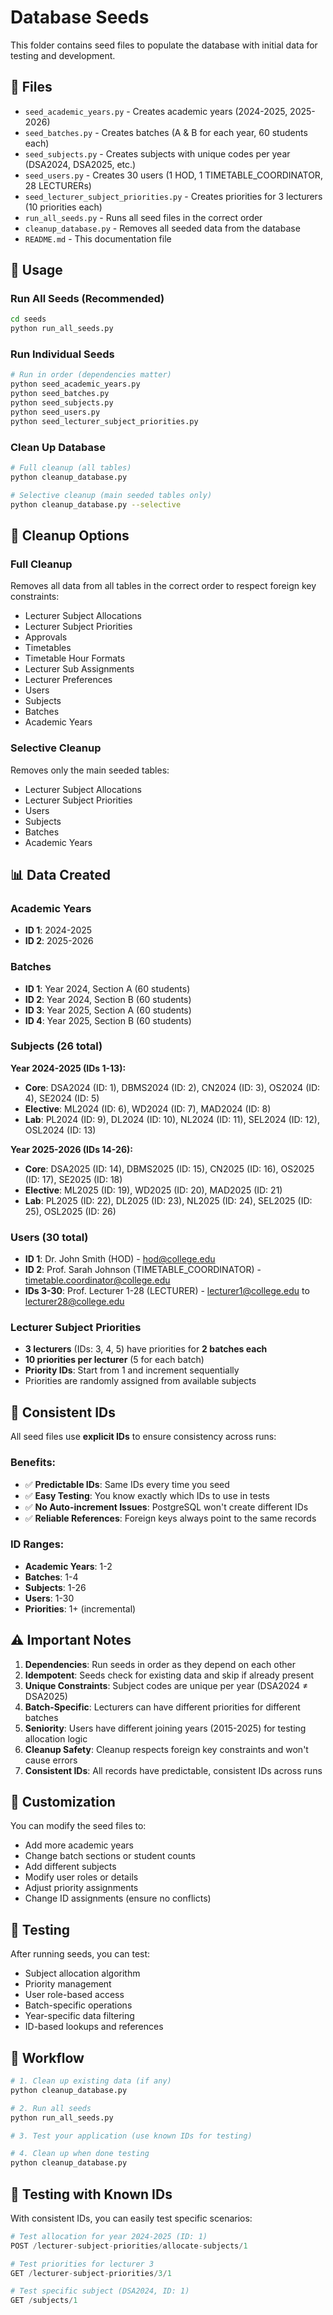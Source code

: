 # Database Seeds

This folder contains seed files to populate the database with initial data for testing and development.

## 📁 Files

- `seed_academic_years.py` - Creates academic years (2024-2025, 2025-2026)
- `seed_batches.py` - Creates batches (A & B for each year, 60 students each)
- `seed_subjects.py` - Creates subjects with unique codes per year (DSA2024, DSA2025, etc.)
- `seed_users.py` - Creates 30 users (1 HOD, 1 TIMETABLE_COORDINATOR, 28 LECTURERs)
- `seed_lecturer_subject_priorities.py` - Creates priorities for 3 lecturers (10 priorities each)
- `run_all_seeds.py` - Runs all seed files in the correct order
- `cleanup_database.py` - Removes all seeded data from the database
- `README.md` - This documentation file

## 🚀 Usage

### Run All Seeds (Recommended)
```bash
cd seeds
python run_all_seeds.py
```

### Run Individual Seeds
```bash
# Run in order (dependencies matter)
python seed_academic_years.py
python seed_batches.py
python seed_subjects.py
python seed_users.py
python seed_lecturer_subject_priorities.py
```

### Clean Up Database
```bash
# Full cleanup (all tables)
python cleanup_database.py

# Selective cleanup (main seeded tables only)
python cleanup_database.py --selective
```

## 🧹 Cleanup Options

### Full Cleanup
Removes all data from all tables in the correct order to respect foreign key constraints:
- Lecturer Subject Allocations
- Lecturer Subject Priorities
- Approvals
- Timetables
- Timetable Hour Formats
- Lecturer Sub Assignments
- Lecturer Preferences
- Users
- Subjects
- Batches
- Academic Years

### Selective Cleanup
Removes only the main seeded tables:
- Lecturer Subject Allocations
- Lecturer Subject Priorities
- Users
- Subjects
- Batches
- Academic Years

## 📊 Data Created

### Academic Years
- **ID 1**: 2024-2025
- **ID 2**: 2025-2026

### Batches
- **ID 1**: Year 2024, Section A (60 students)
- **ID 2**: Year 2024, Section B (60 students)
- **ID 3**: Year 2025, Section A (60 students)
- **ID 4**: Year 2025, Section B (60 students)

### Subjects (26 total)
**Year 2024-2025 (IDs 1-13):**
- **Core**: DSA2024 (ID: 1), DBMS2024 (ID: 2), CN2024 (ID: 3), OS2024 (ID: 4), SE2024 (ID: 5)
- **Elective**: ML2024 (ID: 6), WD2024 (ID: 7), MAD2024 (ID: 8)
- **Lab**: PL2024 (ID: 9), DL2024 (ID: 10), NL2024 (ID: 11), SEL2024 (ID: 12), OSL2024 (ID: 13)

**Year 2025-2026 (IDs 14-26):**
- **Core**: DSA2025 (ID: 14), DBMS2025 (ID: 15), CN2025 (ID: 16), OS2025 (ID: 17), SE2025 (ID: 18)
- **Elective**: ML2025 (ID: 19), WD2025 (ID: 20), MAD2025 (ID: 21)
- **Lab**: PL2025 (ID: 22), DL2025 (ID: 23), NL2025 (ID: 24), SEL2025 (ID: 25), OSL2025 (ID: 26)

### Users (30 total)
- **ID 1**: Dr. John Smith (HOD) - hod@college.edu
- **ID 2**: Prof. Sarah Johnson (TIMETABLE_COORDINATOR) - timetable.coordinator@college.edu
- **IDs 3-30**: Prof. Lecturer 1-28 (LECTURER) - lecturer1@college.edu to lecturer28@college.edu

### Lecturer Subject Priorities
- **3 lecturers** (IDs: 3, 4, 5) have priorities for **2 batches each**
- **10 priorities per lecturer** (5 for each batch)
- **Priority IDs**: Start from 1 and increment sequentially
- Priorities are randomly assigned from available subjects

## 🔢 Consistent IDs

All seed files use **explicit IDs** to ensure consistency across runs:

### **Benefits:**
- ✅ **Predictable IDs**: Same IDs every time you seed
- ✅ **Easy Testing**: You know exactly which IDs to use in tests
- ✅ **No Auto-increment Issues**: PostgreSQL won't create different IDs
- ✅ **Reliable References**: Foreign keys always point to the same records

### **ID Ranges:**
- **Academic Years**: 1-2
- **Batches**: 1-4
- **Subjects**: 1-26
- **Users**: 1-30
- **Priorities**: 1+ (incremental)

## ⚠️ Important Notes

1. **Dependencies**: Run seeds in order as they depend on each other
2. **Idempotent**: Seeds check for existing data and skip if already present
3. **Unique Constraints**: Subject codes are unique per year (DSA2024 ≠ DSA2025)
4. **Batch-Specific**: Lecturers can have different priorities for different batches
5. **Seniority**: Users have different joining years (2015-2025) for testing allocation logic
6. **Cleanup Safety**: Cleanup respects foreign key constraints and won't cause errors
7. **Consistent IDs**: All records have predictable, consistent IDs across runs

## 🔧 Customization

You can modify the seed files to:
- Add more academic years
- Change batch sections or student counts
- Add different subjects
- Modify user roles or details
- Adjust priority assignments
- Change ID assignments (ensure no conflicts)

## 🧪 Testing

After running seeds, you can test:
- Subject allocation algorithm
- Priority management
- User role-based access
- Batch-specific operations
- Year-specific data filtering
- ID-based lookups and references

## 🔄 Workflow

```bash
# 1. Clean up existing data (if any)
python cleanup_database.py

# 2. Run all seeds
python run_all_seeds.py

# 3. Test your application (use known IDs for testing)

# 4. Clean up when done testing
python cleanup_database.py
```

## 📝 Testing with Known IDs

With consistent IDs, you can easily test specific scenarios:

```python
# Test allocation for year 2024-2025 (ID: 1)
POST /lecturer-subject-priorities/allocate-subjects/1

# Test priorities for lecturer 3
GET /lecturer-subject-priorities/3/1

# Test specific subject (DSA2024, ID: 1)
GET /subjects/1
``` 